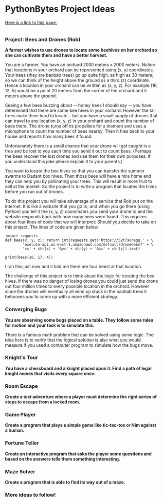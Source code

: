# PythonBytes Project Ideas

[Here is a link to this page.](https://github.com/robfatland/pythonbytes/tree/master/projects)


<math>\pi<\math>roject ideas for the 2018--2019 Tyee Middle School Python programming club
Each idea given below is something you can do precisely; or you can make up your
own variation on the idea. At the top of each section you will see a short summary.


### Project: Bees and Drones (Rob)

**A farmer wishes to use drones to locate some beehives on her orchard so she can cultivate them and have a better harvest.**

You are a farmer. You have an orchard 2000 meters x 2000 meters. Notice that locations in your orchard can be
represented using (x, y) coordinates. Your trees (they are baobab trees) go up quite high, as high as 30 meters; 
so we can think of the height above the ground as a third (z) coordinate. Hence a location in your orchard can
be written as (x, y, z). For example (16, 12, 5) would be a point 20 meters from the corner of the orchard and 
5 meters above the ground.  


Seeing a few bees buzzing about -- honey bees I should say -- you have determined that there are some bee hives 
in your orchard. However the tall trees make them hard to locate... but you have a small supply of drones that 
can travel to any location (x, y, z) in your orchard and count the number of bees there. The drone turns off its
propellers for a moment and uses a microphone to count the number of bees nearby. Then it flies back to your 
house and reports how many bees it found.


Unfortunately there is a small chance that your drone will get caught in a tree and be lost to you each time 
you send it out to count bees. (Perhaps the bees recover the lost drones and use them for their own purposes.
If you understand this joke please explain it to your parents.) 


You want to locate the bee hives so that you can transfer the summer swarms to Dadant box hives. Then those 
bees will have a nice home and they can help you by pollinating your trees. This will result in more fruit to
sell at the market. So the project is to write a program that locates the hives before you run out of drones.  


To do this project you will take advantage of a service that Rob put on the internet. It is like a website 
that you go to; and when you go there (using Python) you tell it the (x, y, z) coordinates you send your 
drone to and the website responds back with how many bees were found. This requires about four lines of 
code that we will interpret: Should you decide to take on this project. The lines of code are given below.


```
import requests
def bees(x, y, z): return int(requests.get('https://52t7suregg.' + \
        'execute-api.us-east-1.amazonaws.com/default/dronebees?' + \
        'x=' + str(x) + '&y=' + str(y) + '&z=' + str(z)).text)
    
print(bees(10, 17, 4))
```

I ran this just now and it told me there are four beest at that location.


The challenge of this project is to think about the logic for locating the bee hives. If there was no danger of
losing drones you could just send the drone out four million times to every possible location in the orchard. 
However since the drones will eventually all wind up stuck in the baobab trees it behooves you to come up with 
a more efficient strategy.

### Converging Bugs


**You are observing some bugs placed on a table. They follow some rules for motion and your task is to simulate this.**


There is a famous math problem that can be solved using some logic. The idea here is to verify that the logical
solution is also what you would measure if you used a computer program to simulate how the bugs move. 


### Knight's Tour


**You have a chessboard and a knight placed upon it. Find a path of legal knight moves that visits every square once.**


### Room Escape 


**Create a text adventure where a player must determine the right series of steps to escape from a locked room.**


### Game Player


**Create a program that plays a simple game like tic-tac-toe or Nim against a human.**


### Fortune Teller


**Create an interactive program that asks the player some questions and based on the answers tells them something interesting.**


### Maze Solver


**Create a program that is able to find its way out of a maze.**


### More ideas to follow!
